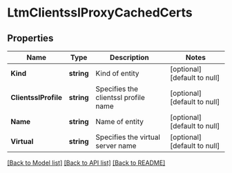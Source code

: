 # LtmClientsslProxyCachedCerts

## Properties
Name | Type | Description | Notes
------------ | ------------- | ------------- | -------------
**Kind** | **string** | Kind of entity | [optional] [default to null]
**ClientsslProfile** | **string** | Specifies the clientssl profile name | [optional] [default to null]
**Name** | **string** | Name of entity | [optional] [default to null]
**Virtual** | **string** | Specifies the virtual server name | [optional] [default to null]

[[Back to Model list]](../README.md#documentation-for-models) [[Back to API list]](../README.md#documentation-for-api-endpoints) [[Back to README]](../README.md)


